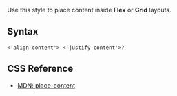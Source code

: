 Use this style to place content inside **Flex** or **Grid** layouts.

## Syntax

```
<'align-content'> <'justify-content'>?
```

## CSS Reference

* [MDN: place-content](!https://developer.mozilla.org/en-US/docs/Web/CSS/place-content)
